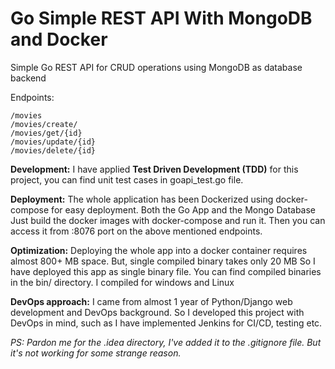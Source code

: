 # Go Simple REST API With MongoDB and Docker

Simple Go REST API for CRUD operations using MongoDB as database backend

Endpoints:
```
/movies
/movies/create/
/movies/get/{id}
/movies/update/{id}
/movies/delete/{id}
```

**Development:** I have applied **Test Driven Development (TDD)** for this project, you can find unit test cases in goapi_test.go file.

**Deployment:** The whole application has been Dockerized using docker-compose for easy deployment. Both the Go App and the Mongo Database
Just build the docker images with docker-compose and run it.
Then you can access it from :8076 port on the above mentioned endpoints.

**Optimization:** Deploying the whole app into a docker container requires almost 800+ MB space. But, single compiled binary takes only 20 MB
So I have deployed this app as single binary file. You can find compiled binaries in the bin/ directory. I compiled for windows and Linux

**DevOps approach:** I came from almost 1 year of Python/Django web development and DevOps background.
So I developed this project with DevOps in mind, such as I have implemented Jenkins for CI/CD, testing etc.

*PS: Pardon me for the .idea directory, I've added it to the .gitignore file. But it's not working for some strange reason.*